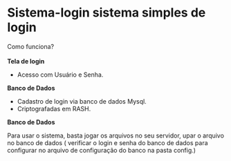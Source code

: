# Sistema-login sistema simples de login

Como funciona?<br>
<br>
<strong>Tela de login</strong><br>

- Acesso com Usuário e Senha.<br>

<strong>Banco de Dados</strong><br>
- Cadastro de login via banco de dados Mysql.<br>
- Criptografadas em RASH.

<strong>Banco de Dados</strong><br>
 
 Para usar o sistema, basta jogar os arquivos no seu servidor, upar o arquivo no banco de dados ( verificar o login e senha do banco de dados para configurar no arquivo de configuração do banco na pasta config.)